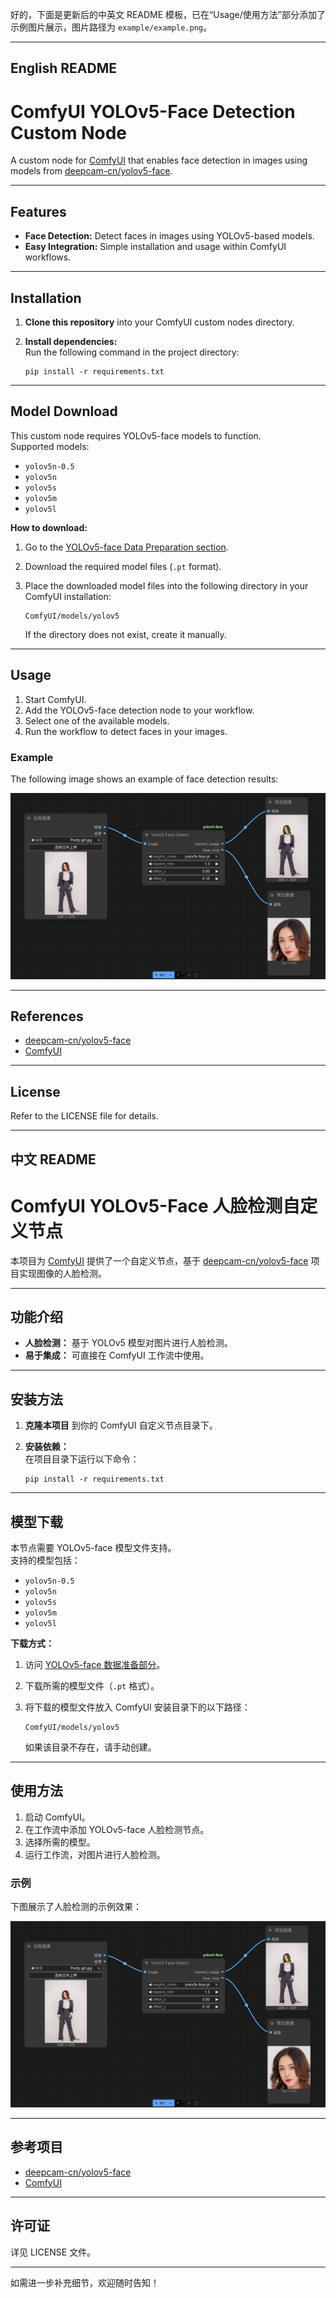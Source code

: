 好的，下面是更新后的中英文 README 模板，已在“Usage/使用方法”部分添加了示例图片展示，图片路径为 `example/example.png`。

---

## English README

# ComfyUI YOLOv5-Face Detection Custom Node

A custom node for [ComfyUI](https://github.com/comfyanonymous/ComfyUI) that enables face detection in images using models from [deepcam-cn/yolov5-face](https://github.com/deepcam-cn/yolov5-face).

---

## Features

- **Face Detection:** Detect faces in images using YOLOv5-based models.
- **Easy Integration:** Simple installation and usage within ComfyUI workflows.

---

## Installation

1. **Clone this repository** into your ComfyUI custom nodes directory.

2. **Install dependencies:**  
   Run the following command in the project directory:

   ```
   pip install -r requirements.txt
   ```

---

## Model Download

This custom node requires YOLOv5-face models to function.  
Supported models:

- `yolov5n-0.5`
- `yolov5n`
- `yolov5s`
- `yolov5m`
- `yolov5l`

**How to download:**

1. Go to the [YOLOv5-face Data Preparation section](https://github.com/deepcam-cn/yolov5-face?tab=readme-ov-file#data-preparation).
2. Download the required model files (`.pt` format).
3. Place the downloaded model files into the following directory in your ComfyUI installation:

   ```
   ComfyUI/models/yolov5
   ```

   If the directory does not exist, create it manually.

---

## Usage

1. Start ComfyUI.
2. Add the YOLOv5-face detection node to your workflow.
3. Select one of the available models.
4. Run the workflow to detect faces in your images.

### Example

The following image shows an example of face detection results:

![Example](example/example.png)

---

## References

- [deepcam-cn/yolov5-face](https://github.com/deepcam-cn/yolov5-face)
- [ComfyUI](https://github.com/comfyanonymous/ComfyUI)

---

## License

Refer to the LICENSE file for details.

---

## 中文 README

# ComfyUI YOLOv5-Face 人脸检测自定义节点

本项目为 [ComfyUI](https://github.com/comfyanonymous/ComfyUI) 提供了一个自定义节点，基于 [deepcam-cn/yolov5-face](https://github.com/deepcam-cn/yolov5-face) 项目实现图像的人脸检测。

---

## 功能介绍

- **人脸检测：** 基于 YOLOv5 模型对图片进行人脸检测。
- **易于集成：** 可直接在 ComfyUI 工作流中使用。

---

## 安装方法

1. **克隆本项目** 到你的 ComfyUI 自定义节点目录下。

2. **安装依赖：**  
   在项目目录下运行以下命令：

   ```
   pip install -r requirements.txt
   ```

---

## 模型下载

本节点需要 YOLOv5-face 模型文件支持。  
支持的模型包括：

- `yolov5n-0.5`
- `yolov5n`
- `yolov5s`
- `yolov5m`
- `yolov5l`

**下载方式：**

1. 访问 [YOLOv5-face 数据准备部分](https://github.com/deepcam-cn/yolov5-face?tab=readme-ov-file#data-preparation)。
2. 下载所需的模型文件（`.pt` 格式）。
3. 将下载的模型文件放入 ComfyUI 安装目录下的以下路径：

   ```
   ComfyUI/models/yolov5
   ```

   如果该目录不存在，请手动创建。

---

## 使用方法

1. 启动 ComfyUI。
2. 在工作流中添加 YOLOv5-face 人脸检测节点。
3. 选择所需的模型。
4. 运行工作流，对图片进行人脸检测。

### 示例

下图展示了人脸检测的示例效果：

![示例](example/example.png)

---

## 参考项目

- [deepcam-cn/yolov5-face](https://github.com/deepcam-cn/yolov5-face)
- [ComfyUI](https://github.com/comfyanonymous/ComfyUI)

---

## 许可证

详见 LICENSE 文件。

---

如需进一步补充细节，欢迎随时告知！
